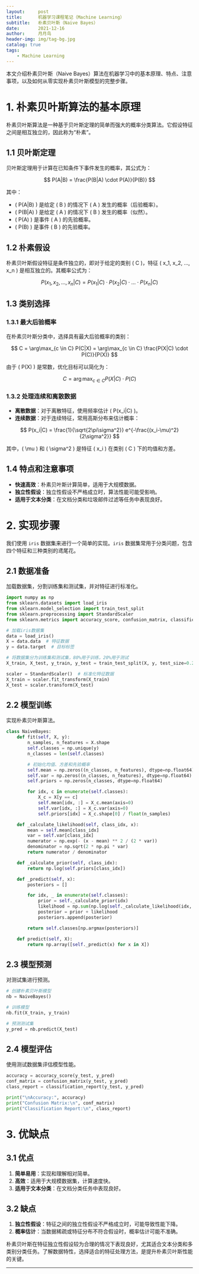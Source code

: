 ```yaml
---
layout:     post
title:      机器学习课程笔记（Machine Learning）
subtitle:   朴素贝叶斯（Naive Bayes）
date:       2021-12-16
author:     月月鸟
header-img: img/tag-bg.jpg
catalog: true
tags:
    - Machine Learning
---
```


本文介绍朴素贝叶斯（Naive Bayes）算法在机器学习中的基本原理、特点、注意事项，以及如何从零实现朴素贝叶斯模型的完整步骤。

# 1. 朴素贝叶斯算法的基本原理

朴素贝叶斯算法是一种基于贝叶斯定理的简单而强大的概率分类算法。它假设特征之间是相互独立的，因此称为“朴素”。

## 1.1 贝叶斯定理

贝叶斯定理用于计算在已知条件下事件发生的概率，其公式为：

$$ P(A|B) = \frac{P(B|A) \cdot P(A)}{P(B)} $$

其中：

- \( P(A|B) \) 是给定 \( B \) 的情况下 \( A \) 发生的概率（后验概率）。
- \( P(B|A) \) 是给定 \( A \) 的情况下 \( B \) 发生的概率（似然）。
- \( P(A) \) 是事件 \( A \) 的先验概率。
- \( P(B) \) 是事件 \( B \) 的先验概率。

## 1.2 朴素假设

朴素贝叶斯假设特征是条件独立的，即对于给定的类别 \( C \)，特征 \( x_1, x_2, ..., x_n \) 是相互独立的。其概率公式为：

$$ P(x_1, x_2, ..., x_n | C) = P(x_1 | C) \cdot P(x_2 | C) \cdot ... \cdot P(x_n | C) $$

## 1.3 类别选择

### 1.3.1 最大后验概率

在朴素贝叶斯分类中，选择具有最大后验概率的类别：

$$ C = \arg\max_{c \in C} P(C|X) = \arg\max_{c \in C} \frac{P(X|C) \cdot P(C)}{P(X)} $$

由于 \( P(X) \) 是常数，优化目标可以简化为：

$$ C = \arg\max_{c \in C} P(X|C) \cdot P(C) $$

### 1.3.2 处理连续和离散数据

- **离散数据**：对于离散特征，使用频率估计 \( P(x_i|C) \)。
- **连续数据**：对于连续特征，常用高斯分布来估计概率：

$$ P(x_i|C) = \frac{1}{\sqrt{2\pi\sigma^2}} e^{-\frac{(x_i-\mu)^2}{2\sigma^2}} $$

其中，\( \mu \) 和 \( \sigma^2 \) 是特征 \( x_i \) 在类别 \( C \) 下的均值和方差。

## 1.4 特点和注意事项

- **快速高效**：朴素贝叶斯计算简单，适用于大规模数据。
- **独立性假设**：独立性假设不严格成立时，算法性能可能受影响。
- **适用于文本分类**：在文档分类和垃圾邮件过滤等任务中表现良好。

# 2. 实现步骤

我们使用 `iris` 数据集来进行一个简单的实现。`iris` 数据集常用于分类问题，包含四个特征和三种类别的鸢尾花。

## 2.1 数据准备

加载数据集，分割训练集和测试集，并对特征进行标准化。

```python
import numpy as np
from sklearn.datasets import load_iris
from sklearn.model_selection import train_test_split
from sklearn.preprocessing import StandardScaler
from sklearn.metrics import accuracy_score, confusion_matrix, classification_report

# 加载iris数据集
data = load_iris()
X = data.data  # 特征数据
y = data.target  # 目标标签

# 将数据集分为训练集和测试集，80%用于训练，20%用于测试
X_train, X_test, y_train, y_test = train_test_split(X, y, test_size=0.2, random_state=42)

scaler = StandardScaler()  # 标准化特征数据
X_train = scaler.fit_transform(X_train)
X_test = scaler.transform(X_test)
```

## 2.2 模型训练

实现朴素贝叶斯算法。

```python
class NaiveBayes:
    def fit(self, X, y):
        n_samples, n_features = X.shape
        self.classes = np.unique(y)
        n_classes = len(self.classes)

        # 初始化均值、方差和先验概率
        self.mean = np.zeros((n_classes, n_features), dtype=np.float64)
        self.var = np.zeros((n_classes, n_features), dtype=np.float64)
        self.priors = np.zeros(n_classes, dtype=np.float64)

        for idx, c in enumerate(self.classes):
            X_c = X[y == c]
            self.mean[idx, :] = X_c.mean(axis=0)
            self.var[idx, :] = X_c.var(axis=0)
            self.priors[idx] = X_c.shape[0] / float(n_samples)

    def _calculate_likelihood(self, class_idx, x):
        mean = self.mean[class_idx]
        var = self.var[class_idx]
        numerator = np.exp(- (x - mean) ** 2 / (2 * var))
        denominator = np.sqrt(2 * np.pi * var)
        return numerator / denominator

    def _calculate_prior(self, class_idx):
        return np.log(self.priors[class_idx])

    def _predict(self, x):
        posteriors = []

        for idx, _ in enumerate(self.classes):
            prior = self._calculate_prior(idx)
            likelihood = np.sum(np.log(self._calculate_likelihood(idx, x)))
            posterior = prior + likelihood
            posteriors.append(posterior)

        return self.classes[np.argmax(posteriors)]

    def predict(self, X):
        return np.array([self._predict(x) for x in X])
```

## 2.3 模型预测

对测试集进行预测。

```python
# 创建朴素贝叶斯模型
nb = NaiveBayes()

# 训练模型
nb.fit(X_train, y_train)

# 预测测试集
y_pred = nb.predict(X_test)
```

## 2.4 模型评估

使用测试数据集评估模型性能。

```python
accuracy = accuracy_score(y_test, y_pred)
conf_matrix = confusion_matrix(y_test, y_pred)
class_report = classification_report(y_test, y_pred)

print("\nAccuracy:", accuracy)
print("Confusion Matrix:\n", conf_matrix)
print("Classification Report:\n", class_report)
```

# 3. 优缺点

## 3.1 优点

1. **简单易用**：实现和理解相对简单。
2. **高效**：适用于大规模数据集，计算速度快。
3. **适用于文本分类**：在文档分类任务中表现良好。

## 3.2 缺点

1. **独立性假设**：特征之间的独立性假设不严格成立时，可能导致性能下降。
2. **概率估计**：当数据稀疏或特征分布不符合假设时，概率估计可能不准确。

朴素贝叶斯在特征独立性假设较为合理的情况下表现良好，尤其适合文本分类和多类别分类任务。了解数据特性，选择适合的特征处理方法，是提升朴素贝叶斯性能的关键。

---